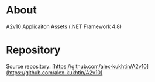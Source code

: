 ﻿# About
A2v10 Applicaiton Assets (.NET Framework 4.8)

# Repository

Source repository: [https://github.com/alex-kukhtin/A2v10](https://github.com/alex-kukhtin/A2v10)

